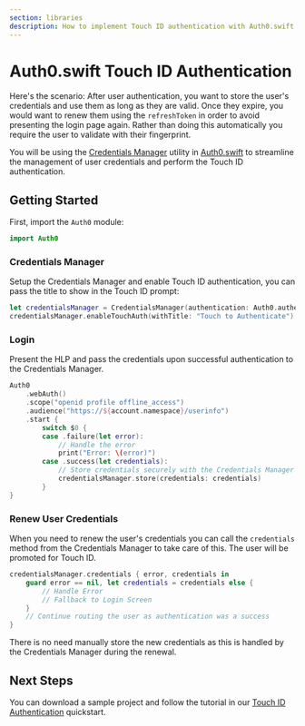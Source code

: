 ```yaml
---
section: libraries
description: How to implement Touch ID authentication with Auth0.swift.
---
```

# Auth0.swift Touch ID Authentication

Here's the scenario: After user authentication, you want to store the user's credentials and use them as long as they are valid. Once they expire, you would want to renew them using the `refreshToken` in order to avoid presenting the login page again. Rather than doing this automatically you require the user to validate with their fingerprint.

You will be using the [Credentials Manager](https://github.com/auth0/Auth0.swift/blob/master/Auth0/CredentialsManager.swift) utility in [Auth0.swift](https://github.com/auth0/Auth0.swift/) to streamline the management of user credentials and perform the Touch ID authentication.

## Getting Started

First, import the `Auth0` module:

```swift
import Auth0
```

### Credentials Manager

Setup the Credentials Manager and enable Touch ID authentication, you can pass the title to show in the Touch ID prompt:

```swift
let credentialsManager = CredentialsManager(authentication: Auth0.authentication())
credentialsManager.enableTouchAuth(withTitle: "Touch to Authenticate")
```

### Login

Present the HLP and pass the credentials upon successful authentication to the Credentials Manager.

```swift
Auth0
    .webAuth()
    .scope("openid profile offline_access")
    .audience("https://${account.namespace}/userinfo")
    .start {
        switch $0 {
        case .failure(let error):
            // Handle the error
            print("Error: \(error)")
        case .success(let credentials):
            // Store credentials securely with the Credentials Manager
            credentialsManager.store(credentials: credentials)
        }
}
```

### Renew User Credentials

When you need to renew the user's credentials you can call the `credentials` method from the Credentials Manager to take care of this. The user will be promoted for Touch ID.

```swift
credentialsManager.credentials { error, credentials in
    guard error == nil, let credentials = credentials else {
        // Handle Error
        // Fallback to Login Screen
    }
    // Continue routing the user as authentication was a success
}
```

There is no need manually store the new credentials as this is handled by the Credentials Manager during the renewal.

## Next Steps

You can download a sample project and follow the tutorial in our [Touch ID Authentication](/quickstart/native/ios-swift/08-touch-id-authentication) quickstart. 
